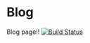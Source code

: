 # Blog
Blog page!!
[![Build Status](https://travis-ci.org/abhurtun/Blog.svg?branch=master)](https://travis-ci.org/abhurtun/Blog)
